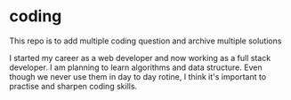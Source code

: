 # coding
This repo is to add multiple coding question and archive multiple solutions 

I started my career as a web developer and now working as a full stack developer. 
I am planning to learn algorithms and data structure. Even though we never use them in day to day rotine, I think it's important to practise and sharpen coding skills. 

